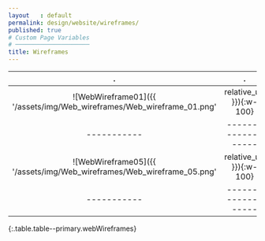 ```yaml
---
layout   : default
permalink: design/website/wireframes/
published: true
# Custom Page Variables
# ─────────────────────
title: Wireframes
---
```


.              |.              |.              |.
:-------------:|:-----------------:|:---------------:|:----------------:|
![WebWireframe01]({{ '/assets/img/Web_wireframes/Web_wireframe_01.png' | relative_url }}){:w-100}     |     ![WebWireframe02]({{ '/assets/img/Web_wireframes/Web_wireframe_02.png' | relative_url }}){:w-100}     |     ![WebWireframe03]({{ '/assets/img/Web_wireframes/Web_wireframe_03.png' | relative_url }}){:w-100}     |     ![WebWireframe04]({{ '/assets/img/Web_wireframes/Web_wireframe_04.png' | relative_url }}){:w-100}     |
-----------|-------------------|-----------------|-----------------|
![WebWireframe05]({{ '/assets/img/Web_wireframes/Web_wireframe_05.png' | relative_url }}){:w-100}     |     ![WebWireframe06]({{ '/assets/img/Web_wireframes/Web_wireframe_06.png' | relative_url }}){:w-100}     |     |       |
-----------|-------------------|-----------------|-----------------|
{:.table.table--primary.webWireframes}